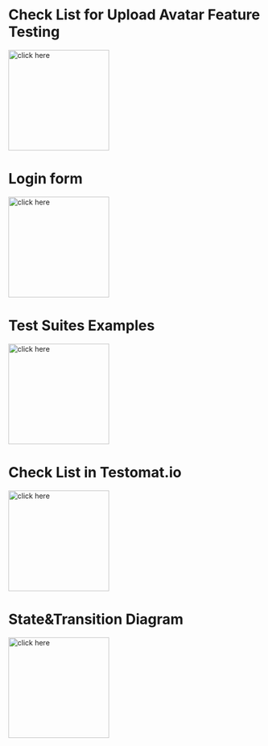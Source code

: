 <div align=left>
  <h1>Check List for Upload Avatar Feature Testing</h1>
  </div>
  <p><a href="https://docs.google.com/spreadsheets/d/1KGsizUqSrP2E29DYQJRKhruncAmXFwtjd36KCVLLPyE/edit?usp=share_link">
  <img src="https://lh3.ggpht.com/e3oZddUHSC6EcnxC80rl_6HbY94sM63dn6KrEXJ-C4GIUN-t1XM0uYA_WUwyhbIHmVMH=w300" title="click here" width="200" height="200"/>
</a>
  </p>
  <div align=left>
  <h1>Login form</h1>
  </div>
  <p><a href="https://docs.google.com/spreadsheets/d/124Lz_8t99WlJRVLuPma2XCWcJcur-UApPoxTzX9L4fM/edit?usp=share_link">
  <img src="https://lh3.ggpht.com/e3oZddUHSC6EcnxC80rl_6HbY94sM63dn6KrEXJ-C4GIUN-t1XM0uYA_WUwyhbIHmVMH=w300" title="click here" width="200" height="200"/>
</a>
  </p>
<div align=left>
  <h1>Test Suites Examples</h1>
  </div>
  <p><a href="https://docs.google.com/spreadsheets/d/1C3vd3FbcJP6eVCsV3vf5QC6q2gFXBn1zv2HDj6rD_LA/edit#gid=777520281">
  <img src="https://lh3.ggpht.com/e3oZddUHSC6EcnxC80rl_6HbY94sM63dn6KrEXJ-C4GIUN-t1XM0uYA_WUwyhbIHmVMH=w300" title="click here" width="200" height="200"/>
</a>
  </p>
<div align=left>
  <h1>Check List in Testomat.io</h1>
  </div>
  <p><a href="https://drive.google.com/file/d/17r41Oy7AfnHZFX3Il6xmnPrRvC7ag6Wn/view?usp=share_link">
  <img src="https://lh3.ggpht.com/e3oZddUHSC6EcnxC80rl_6HbY94sM63dn6KrEXJ-C4GIUN-t1XM0uYA_WUwyhbIHmVMH=w300" title="click here" width="200" height="200"/>
</a>
  </p>
  <div align=left>
  <h1>State&Transition Diagram</h1>
  </div>
  <p><a href="https://drive.google.com/file/d/16BdbeoJhhYIeWeJuJS-VvTF4wCBQLtU9/view?usp=sharing">
  <img src="https://www.google.com/url?sa=i&url=https%3A%2F%2Fcommons.wikimedia.org%2Fwiki%2FFile%3APDF_file_icon.svg&psig=AOvVaw31jzJ7mbI7WHMXoIIEtVtH&ust=1686390407249000&source=images&cd=vfe&ved=0CBMQjhxqFwoTCKDW0vvztf8CFQAAAAAdAAAAABAE" title="click here" width="200" height="200"/>
</a>
  </p>
